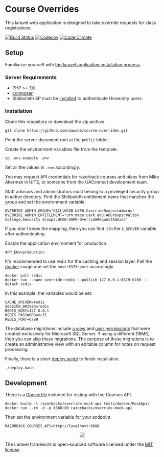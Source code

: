 # Course Overrides

This laravel web application is designed to take override requests for class
registrations.

[![Build Status][1]][2] [![Codecov][3]][4] [![Code Climate][5]][6]

## Setup

Familiarize yourself with [the laravel application installation process][10].

### Server Requirements

* PHP >= 7.0
* [composer][13]
* Shibboleth SP must be [installed][12] to authenticate University users.

### Installation

Clone this repository or download the zip archive.

    git clone https://github.com/uawcob/course-overrides.git

Point the server document root at the `public` folder.

Create the environment variables file from the template.

    cp .env.example .env

Set all the values in `.env` accordingly.

You may request API credentials for razorback courses and plans from
Mike Akerman in UITS, or someone from the UAConnect development team.

Staff advisors and administrators must belong to a privileged security group in
active directory. Find the Shibboleth entitlement name that matches the group
and set the environment variable:

    OVERRIDE_ADMIN_GROUP="GACL\WCOB-UGPO-OverrideRequestAdmins"
    OVERRIDE_ADMIN_ENTITLEMENT="urn:mace:uark.edu:ADGroups:Walton College:Security Groups:WCOB-UGPO-OverrideRequestAdmins"

If you don't know the mapping, then you can find it in the `$_SERVER` variable
after authenticating.

Enable the application environment for production.

    APP_ENV=production

It's recommended to use redis for the caching and session layer.
Pull the [docker][11] image and set the `host:6379:port` accordingly.

    docker pull redis
    docker run --name override-redis --publish 127.0.0.1:6379:6789 --detach redis

In this example, the variables would be set:

    CACHE_DRIVER=redis
    SESSION_DRIVER=redis
    REDIS_HOST=127.0.0.1
    REDIS_PASSWORD=null
    REDIS_PORT=6789

The database migrations include [a view][8] and [user permissions][9] that were
created exclusively for Microsoft SQL Server. If using a different DBMS, then
you can skip those migrations. The purpose of these migrations is to create an
administrative view with an editable column for notes on request processing.

Finally, there is a short [deploy script][14] to finish installation.

    ./deploy.bash

## Development

There is a [Dockerfile][7] included for testing with the Courses API.

    docker build -t razorbacks/override-mock-api tests/docker/MockApi/
    docker run --rm -d -p 8888:80 razorbacks/override-mock-api

Then set the environment variable for your endpoint.

    RAZORBACK_COURSES_API=http://localhost:8888

<p align="center">
    <a href="https://laravel.com/">
        <img src="https://laravel.com/assets/img/components/logo-laravel.svg" />
    </a>
</p>

The Laravel framework is open-sourced software licensed under the [MIT license](http://opensource.org/licenses/MIT).

[1]:https://travis-ci.org/uawcob/course-overrides.svg?branch=master
[2]:https://travis-ci.org/uawcob/course-overrides
[3]:https://img.shields.io/codecov/c/github/uawcob/course-overrides/master.svg
[4]:https://codecov.io/gh/uawcob/course-overrides/branch/master
[5]:https://codeclimate.com/github/uawcob/course-overrides/badges/gpa.svg
[6]:https://codeclimate.com/github/uawcob/course-overrides
[7]:./tests/docker/MockApi/Dockerfile
[8]:./database/migrations/2017_07_13_195711_create_view_requests.php
[9]:./database/migrations/2017_07_13_202224_add_user_permissions.php
[10]:https://laravel.com/docs/5.4#installation
[11]:https://www.docker.com/
[12]:https://github.com/razorbacks/ubuntu-authentication/tree/master/shibboleth
[13]:https://getcomposer.org/
[14]:./deploy.bash

